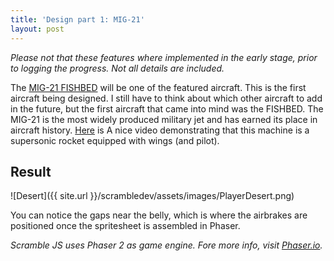 ```yaml
---
title: 'Design part 1: MIG-21'
layout: post
---
```


*Please not that these features where implemented in the early stage, prior to  logging the progress.  Not all details are included.*

The [MIG-21 FISHBED](https://en.wikipedia.org/wiki/Mikoyan-Gurevich_MiG-21) will be one of the featured aircraft. This is the first aircraft being designed. I still have to think about which other aircraft to add in the future, but the first aircraft that came into mind was the FISHBED.  The MIG-21 is the most widely produced military jet and has earned its place in aircraft history. [Here](https://www.youtube.com/watch?v=6AlsW_Xx3dg) is A nice video demonstrating that this machine is a supersonic rocket equipped with wings (and pilot).

## Result

![Desert]({{ site.url }}/scrambledev/assets/images/PlayerDesert.png)

You can notice the gaps near the belly, which is where the airbrakes are positioned once the spritesheet is assembled in Phaser.
 
*Scramble JS uses Phaser 2 as game engine. Fore more info, visit [Phaser.io](http://www.phaser.io).*